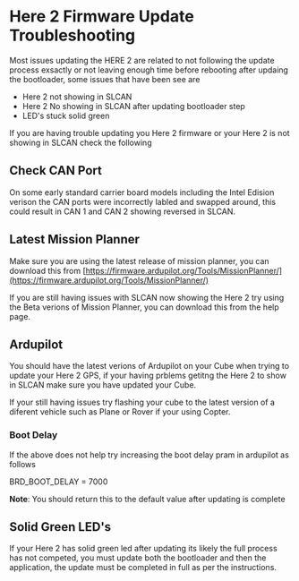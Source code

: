 # Here 2 Firmware Update Troubleshooting

Most issues updating the HERE 2 are related to not following the update process exsactly or not leaving enough time before rebooting after updaing the bootloader, some issues that have been see are

* Here 2 not showing in SLCAN
* Here 2 No showing in SLCAN after updating bootloader step
* LED's stuck solid green

If you are having trouble updating you Here 2 firmware or your Here 2 is not showing in SLCAN check the following

## Check CAN Port

On some early standard carrier board models including the Intel Edision verison the CAN ports were incorrectly labled and swapped around, this could result in CAN 1 and CAN 2 showing reversed in SLCAN.

## Latest Mission Planner

Make sure you are using the latest release of mission planner, you can download this from [https://firmware.ardupilot.org/Tools/MissionPlanner/](https://firmware.ardupilot.org/Tools/MissionPlanner/)

If you are still having issues with SLCAN now showing the Here 2 try using the Beta verions of Mission Planner, you can download this from the help page.

## Ardupilot

You should have the latest verions of Ardupilot on your Cube when trying to update your Here 2 GPS, if your having prblems getitng the Here 2 to show in SLCAN make sure you have updated your Cube.

If your still having issues try flashing your cube to the latest version of a diferent vehicle such as Plane or Rover if your using Copter.

### Boot Delay

If the above does not help try increasing the boot delay pram in ardupilot as follows

BRD\_BOOT\_DELAY = 7000

**Note**: You should return this to the default value after updating is complete

## Solid Green LED's

If your Here 2 has solid green led after updating its likely the full process has not competed, you must update both the bootloader and then the application, the update must be completed in full as per the instructions.

